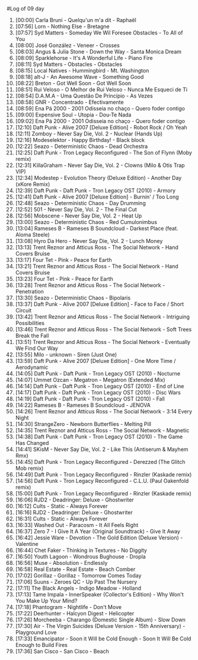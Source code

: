 #Log of 09 day

1. [00:00] Carla Bruni - Quelqu'un m'a dit - Raphaël
1. [07:56] Lorn - Nothing Else - Bretagne
1. [07:57] Syd Matters - Someday We Wil Foresee Obstacles - To All of You
1. [08:00] José González - Veneer - Crosses
1. [08:03] Angus & Julia Stone - Down the Way - Santa Monica Dream
1. [08:09] Sparklehorse - It's A Wonderful Life - Piano Fire
1. [08:11] Syd Matters - Obstacles - Obstacles
1. [08:15] Local Natives - Hummingbird - Mt. Washington
1. [08:18] alt-J - An Awesome Wave - Something Good
1. [08:22] Breton - Got Well Soon - Got Well Soon
1. [08:51] Rui Veloso - O Melhor de Rui Veloso - Nunca Me Esqueci de Ti
1. [08:54] D.A.M.A - Uma Questão De Princípio - As Vezes
1. [08:58] GNR - Concentrado - Efectivamente
1. [08:59] Ena Pá 2000 - 2001 Odisseia no chaço - Quero foder contigo
1. [09:00] Expensive Soul - Utopia - Dou-Te Nada
1. [09:02] Ena Pá 2000 - 2001 Odisseia no chaço - Quero foder contigo
1. [12:10] Daft Punk - Alive 2007 [Deluxe Edition] - Robot Rock / Oh Yeah
1. [12:11] Zomboy - Never Say Die, Vol. 2 - Nuclear (Hands Up)
1. [12:16] Modeselektor - Happy Birthday! - Black block
1. [12:22] Seazo - Deterministic Chaos - Dead Orchestra
1. [12:25] Daft Punk - Tron Legacy Reconfigured - The Son of Flynn (Moby remix)
1. [12:31] KillaGraham - Never Say Die, Vol. 2 - Clowns (Milo & Otis Trap VIP)
1. [12:34] Modestep - Evolution Theory (Deluxe Edition) - Another Day (xKore Remix)
1. [12:39] Daft Punk - Daft Punk - Tron Legacy OST (2010) - Armory
1. [12:41] Daft Punk - Alive 2007 [Deluxe Edition] - Burnin' / Too Long
1. [12:48] Seazo - Deterministic Chaos - Day Drumming
1. [12:52] 501 - Never Say Die, Vol. 2 - The Final Cut
1. [12:56] Mobscene - Never Say Die, Vol. 2 - Heat Up
1. [13:00] Seazo - Deterministic Chaos - Red Cumulonimbus
1. [13:04] Rameses B - Rameses B Soundcloud - Darkest Place (feat. Aloma Steele)
1. [13:08] Hyro Da Hero - Never Say Die, Vol. 2 - Lunch Money
1. [13:13] Trent Reznor and Atticus Ross - The Social Network - Hand Covers Bruise
1. [13:17] Four Tet - Pink - Peace for Earth
1. [13:21] Trent Reznor and Atticus Ross - The Social Network - Hand Covers Bruise
1. [13:23] Four Tet - Pink - Peace for Earth
1. [13:28] Trent Reznor and Atticus Ross - The Social Network - Penetration
1. [13:30] Seazo - Deterministic Chaos - Bipolaris
1. [13:37] Daft Punk - Alive 2007 [Deluxe Edition] - Face to Face / Short Circuit
1. [13:42] Trent Reznor and Atticus Ross - The Social Network - Intriguing Possibilities
1. [13:46] Trent Reznor and Atticus Ross - The Social Network - Soft Trees Break the Fall
1. [13:51] Trent Reznor and Atticus Ross - The Social Network - Eventually We Find Our Way
1. [13:55] Milo - unknown - Siren (Just One)
1. [13:59] Daft Punk - Alive 2007 [Deluxe Edition] - One More Time / Aerodynamic
1. [14:05] Daft Punk - Daft Punk - Tron Legacy OST (2010) - Nocturne
1. [14:07] Ummet Ozcan - Megatron - Megatron (Extended Mix)
1. [14:14] Daft Punk - Daft Punk - Tron Legacy OST (2010) - End of Line
1. [14:17] Daft Punk - Daft Punk - Tron Legacy OST (2010) - Disc Wars
1. [14:19] Daft Punk - Daft Punk - Tron Legacy OST (2010) - Fall
1. [14:22] Rameses B - Rameses B Soundcloud - JENOVA
1. [14:26] Trent Reznor and Atticus Ross - The Social Network - 3:14 Every Night
1. [14:30] StrangeZero - Newborn Butterflies - Melting Pill
1. [14:35] Trent Reznor and Atticus Ross - The Social Network - Magnetic
1. [14:38] Daft Punk - Daft Punk - Tron Legacy OST (2010) - The Game Has Changed
1. [14:41] SKisM - Never Say Die, Vol. 2 - Like This (Antiserum & Mayhem Rmx)
1. [14:45] Daft Punk - Tron Legacy Reconfigured - Derezzed (The Glitch Mob remix)
1. [14:49] Daft Punk - Tron Legacy Reconfigured - Rinzler (Kaskade remix)
1. [14:56] Daft Punk - Tron Legacy Reconfigured - C.L.U. (Paul Oakenfold remix)
1. [15:00] Daft Punk - Tron Legacy Reconfigured - Rinzler (Kaskade remix)
1. [16:06] RJD2 - Deadringer: Deluxe - Ghostwriter
1. [16:12] Cults - Static - Always Forever
1. [16:16] RJD2 - Deadringer: Deluxe - Ghostwriter
1. [16:31] Cults - Static - Always Forever
1. [16:33] Washed Out - Paracosm - It All Feels Right
1. [16:37] Zero 7 - I Give It A Year (Original Soundtrack) - Give It Away
1. [16:42] Jessie Ware - Devotion - The Gold Edition (Deluxe Version) - Valentine
1. [16:44] Chet Faker - Thinking in Textures - No Diggity
1. [16:50] Youth Lagoon - Wondrous Bughouse - Dropla
1. [16:56] Muse - Absolution - Endlessly
1. [16:58] Real Estate - Real Estate - Beach Comber
1. [17:02] Gorillaz - Gorillaz - Tomorrow Comes Today
1. [17:06] Suuns - Zeroes QC - Up Past The Nursery
1. [17:11] The Black Angels - Indigo Meadow - Holland
1. [17:13] Tame Impala - InnerSpeaker (Collector's Edition) - Why Won't You Make Up Your Mind?
1. [17:18] Phantogram - Nightlife - Don't Move
1. [17:22] Deerhunter - Halcyon Digest - Helicopter
1. [17:26] Morcheeba - Charango (Domestic Single Album) - Slow Down
1. [17:30] Air - The Virgin Suicides (Deluxe Version - 15th Anniversary) - Playground Love
1. [17:33] Emancipator - Soon it Will be Cold Enough - Soon It Will Be Cold Enough to Build Fires
1. [17:36] San Cisco - San Cisco - Beach
